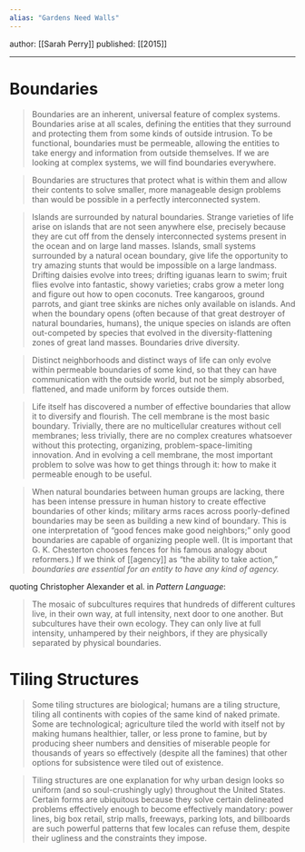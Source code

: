 ```yaml
---
alias: "Gardens Need Walls"
---
```


author: [[Sarah Perry]]
published: [[2015]]

---
# Boundaries

> Boundaries are an inherent, universal feature of complex systems. Boundaries arise at all scales, defining the entities that they surround and protecting them from some kinds of outside intrusion. To be functional, boundaries must be permeable, allowing the entities to take energy and information from outside themselves. If we are looking at complex systems, we will find boundaries everywhere.

> Boundaries are structures that protect what is within them and allow their contents to solve smaller, more manageable design problems than would be possible in a perfectly interconnected system.

> Islands are surrounded by natural boundaries. Strange varieties of life arise on islands that are not seen anywhere else, precisely because they are cut off from the densely interconnected systems present in the ocean and on large land masses. Islands, small systems surrounded by a natural ocean boundary, give life the opportunity to try amazing stunts that would be impossible on a large landmass. Drifting daisies evolve into trees; drifting iguanas learn to swim; fruit flies evolve into fantastic, showy varieties; crabs grow a meter long and figure out how to open coconuts. Tree kangaroos, ground parrots, and giant tree skinks are niches only available on islands. And when the boundary opens (often because of that great destroyer of natural boundaries, humans), the unique species on islands are often out-competed by species that evolved in the diversity-flattening zones of great land masses. Boundaries drive diversity.

> Distinct neighborhoods and distinct ways of life can only evolve within permeable boundaries of some kind, so that they can have communication with the outside world, but not be simply absorbed, flattened, and made uniform by forces outside them.

> Life itself has discovered a number of effective boundaries that allow it to diversify and flourish. The cell membrane is the most basic boundary. Trivially, there are no multicellular creatures without cell membranes; less trivially, there are no complex creatures whatsoever without this protecting, organizing, problem-space-limiting innovation. And in evolving a cell membrane, the most important problem to solve was how to get things through it: how to make it permeable enough to be useful.

> When natural boundaries between human groups are lacking, there has been intense pressure in human history to create effective boundaries of other kinds; military arms races across poorly-defined boundaries may be seen as building a new kind of boundary. This is one interpretation of “good fences make good neighbors;” only good boundaries are capable of organizing people well. (It is important that G. K. Chesterton chooses fences for his famous analogy about reformers.) If we think of [[agency]] as “the ability to take action,” _boundaries are essential for an entity to have any kind of agency._

quoting Christopher Alexander et al. in _Pattern Language_:

> The mosaic of subcultures requires that hundreds of different cultures live, in their own way, at full intensity, next door to one another. But subcultures have their own ecology. They can only live at full intensity, unhampered by their neighbors, if they are physically separated by physical boundaries.

# Tiling Structures

 > Some tiling structures are biological; humans are a tiling structure, tiling all continents with copies of the same kind of naked primate. Some are technological; agriculture tiled the world with itself not by making humans healthier, taller, or less prone to famine, but by producing sheer numbers and densities of miserable people for thousands of years so effectively (despite all the famines) that other options for subsistence were tiled out of existence.

> Tiling structures are one explanation for why urban design looks so uniform (and so soul-crushingly ugly) throughout the United States. Certain forms are ubiquitous because they solve certain delineated problems effectively enough to become effectively mandatory: power lines, big box retail, strip malls, freeways, parking lots, and billboards are such powerful patterns that few locales can refuse them, despite their ugliness and the constraints they impose.